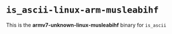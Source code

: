 # `is_ascii-linux-arm-musleabihf`

This is the **armv7-unknown-linux-musleabihf** binary for `is_ascii`
